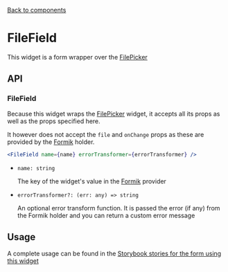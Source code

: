 [Back to components](../README.md#form)

# FileField

This widget is a form wrapper over the [FilePicker](file-picker.md)

## API

### FileField

Because this widget wraps the [FilePicker](file-picker.md) widget, it accepts all its props as well
as the props specified here.

It however does not accept the `file` and `onChange` props as these are provided by the 
[Formik](https://jaredpalmer.com/formik/) holder.

```jsx
<FileField name={name} errorTransformer={errorTransformer} />
```

-   `name: string`

    The key of the widget's value in the [Formik](https://jaredpalmer.com/formik/) provider

-   `errorTransformer?: (err: any) => string`

    An optional error transform function. It is passed the error (if any) from the Formik holder 
    and you can return a custom error message

## Usage

A complete usage can be found in the [Storybook stories for the form using this widget](../src/form/index.stories.tsx)
